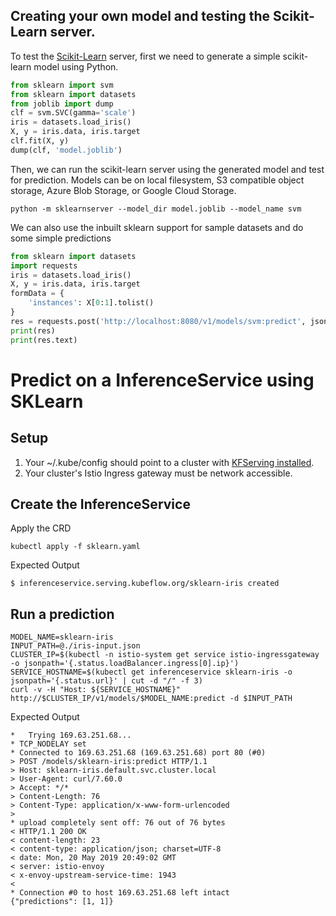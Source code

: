 ## Creating your own model and testing the Scikit-Learn server.

To test the [Scikit-Learn](https://scikit-learn.org/stable/) server, first we need to generate a simple scikit-learn model using Python. 

```python
from sklearn import svm
from sklearn import datasets
from joblib import dump
clf = svm.SVC(gamma='scale')
iris = datasets.load_iris()
X, y = iris.data, iris.target
clf.fit(X, y)
dump(clf, 'model.joblib')
```

Then, we can run the scikit-learn server using the generated model and test for prediction. Models can be on local filesystem, S3 compatible object storage, Azure Blob Storage, or Google Cloud Storage.

```shell
python -m sklearnserver --model_dir model.joblib --model_name svm
```

We can also use the inbuilt sklearn support for sample datasets and do some simple predictions

```python
from sklearn import datasets
import requests
iris = datasets.load_iris()
X, y = iris.data, iris.target
formData = {
    'instances': X[0:1].tolist()
}
res = requests.post('http://localhost:8080/v1/models/svm:predict', json=formData)
print(res)
print(res.text)
```

# Predict on a InferenceService using SKLearn

## Setup
1. Your ~/.kube/config should point to a cluster with [KFServing installed](https://github.com/kubeflow/kfserving/blob/master/docs/DEVELOPER_GUIDE.md#deploy-kfserving).
2. Your cluster's Istio Ingress gateway must be network accessible.

## Create the InferenceService

Apply the CRD
```
kubectl apply -f sklearn.yaml
```

Expected Output
```
$ inferenceservice.serving.kubeflow.org/sklearn-iris created
```
## Run a prediction

```
MODEL_NAME=sklearn-iris
INPUT_PATH=@./iris-input.json
CLUSTER_IP=$(kubectl -n istio-system get service istio-ingressgateway -o jsonpath='{.status.loadBalancer.ingress[0].ip}')
SERVICE_HOSTNAME=$(kubectl get inferenceservice sklearn-iris -o jsonpath='{.status.url}' | cut -d "/" -f 3)
curl -v -H "Host: ${SERVICE_HOSTNAME}" http://$CLUSTER_IP/v1/models/$MODEL_NAME:predict -d $INPUT_PATH
```

Expected Output

```
*   Trying 169.63.251.68...
* TCP_NODELAY set
* Connected to 169.63.251.68 (169.63.251.68) port 80 (#0)
> POST /models/sklearn-iris:predict HTTP/1.1
> Host: sklearn-iris.default.svc.cluster.local
> User-Agent: curl/7.60.0
> Accept: */*
> Content-Length: 76
> Content-Type: application/x-www-form-urlencoded
>
* upload completely sent off: 76 out of 76 bytes
< HTTP/1.1 200 OK
< content-length: 23
< content-type: application/json; charset=UTF-8
< date: Mon, 20 May 2019 20:49:02 GMT
< server: istio-envoy
< x-envoy-upstream-service-time: 1943
<
* Connection #0 to host 169.63.251.68 left intact
{"predictions": [1, 1]}
```
